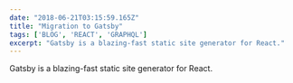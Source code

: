 ```yaml
---
date: "2018-06-21T03:15:59.165Z"
title: "Migration to Gatsby"
tags: ['BLOG', 'REACT', 'GRAPHQL']
excerpt: "Gatsby is a blazing-fast static site generator for React."
---
```


Gatsby is a blazing-fast static site generator for React.